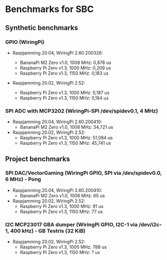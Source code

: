 # Benchmarks for SBC

## Synthetic benchmarks 

### GPIO (WiringPi)
* Raspjamming 20.04, WiringPi 2.60.200326:
  - BananaPi M2 Zero v1.0, 1008 MHz: 0,878 us
  - Raspberry Pi Zero v1.3, 1000 MHz: 0,209 us
  - Raspberry Pi Zero v1.3, 1150 MHz: 0,183 us
  
* Raspjamming 20.02, WiringPi 2.52:
  - Raspberry Pi Zero v1.3, 1000 MHz: 0,187 us
  - Raspberry Pi Zero v1.3, 1150 MHz: 0,184 us
 
 
### SPI ADC with MCP3202 (WiringPi-SPI /dev/spidev0.1, 4 MHz)
* Raspjamming 20.04, WiringPi 2.60.200410:
  - BananaPi M2 Zero v1.0, 1008 MHz: 34,721 us
* Raspjamming 20.02, WiringPi 2.52:
  - Raspberry Pi Zero v1.3, 1000 MHz: 51,084 us
  - Raspberry Pi Zero v1.3, 1150 MHz: 45,741 us  
 
## Project benchmarks
  
### SPI DAC/VectorGaming (WiringPi GPIO, SPI via /dev/spidev0.0, 6 MHz) - Pong
* Raspjamming 20.04, WiringPi 2.60.200410:
  - BananaPi M2 Zero v1.0, 1008 MHz: 65 us
* Raspjamming 20.02, WiringPi 2.52:
  - Raspberry Pi Zero v1.3, 1000 MHz: 91 us
  - Raspberry Pi Zero v1.3, 1150 MHz: 77 us

### I2C MCP23017 GBA dumper (WiringPi GPIO, I2C-1 via /dev/i2c-1, 400 kHz) - GB Testris (32 KiB) 
* Raspjamming 20.02, WiringPi 2.52:
  - Raspberry Pi Zero v1.3, 1000 MHz: 788 us
  - Raspberry Pi Zero v1.3, 1150 MHz: ? us
